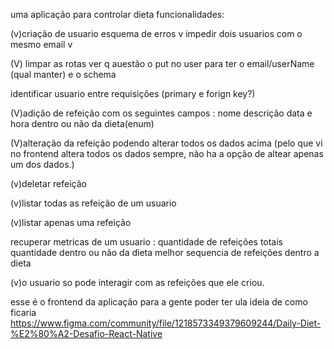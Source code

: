 uma aplicação para controlar dieta
funcionalidades:

(v)criação de usuario
     esquema de erros v
     impedir dois usuarios com o mesmo email v

(V) limpar as rotas ver q auestão o put no user para ter o email/userName (qual manter) e o schema


identificar usuario entre requisições (primary e forign key?)

(V)adição de refeição com os seguintes campos :
     nome 
     descrição 
     data e hora 
     dentro ou não da dieta(enum)
      
(V)alteração da refeição podendo alterar todos os dados acima (pelo que vi no frontend altera todos os dados sempre, não ha a opção de altear apenas um dos dados.)


(v)deletar refeição

(v)listar todas as refeição de um usuario

(v)listar apenas uma refeição

recuperar metricas de um usuario :
     quantidade de refeições totais
     quantidade dentro ou não da dieta 
     melhor sequencia de refeições dentro a dieta

(v)o usuario so pode interagir com as refeições que ele criou.

esse é o frontend da aplicação para a gente poder ter ula ideia de como ficaria
https://www.figma.com/community/file/1218573349379609244/Daily-Diet-%E2%80%A2-Desafio-React-Native